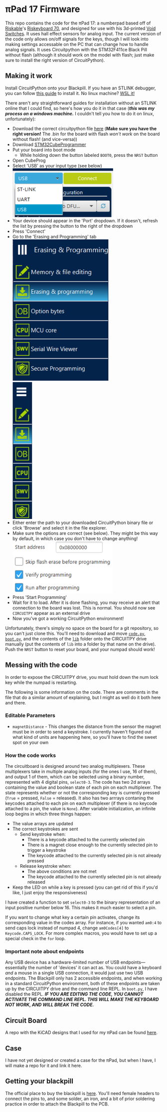 # πPad 17 Firmware
This repo contains the code for the πPad 17: a numberpad based off of [Riskable](https://github.com/Riskable)'s [Riskeyboard 70](https://github.com/riskable/riskeyboard70), and designed for use with his 3d-printed [Void Switches](https://github.com/Riskable/void_switch). It uses hall effect sensors for analog input. The current version of the code only allows on/off signals for the keys, though I will look into making settings accessable on the PC that can change how to handle analog signals. It uses Circuitpython with the STM32F411ce Black Pill without flash (although it should work on the model with flash; just make sure to install the right version of CircuitPython).
## Making it work
Install CircuitPython onto your Blackpill. If you have an STLINK debugger, you can follow [this guide](https://medium.com/@distortiongain/how-to-install-circuitpython-on-blackpill-tutorial-for-linux-f8346c9b6a63) to install it. No linux machine? [WSL it!](https://learn.microsoft.com/en-us/windows/wsl/install)

There aren't any straightforward guides for installation without an STLINK online that I could find, so here's how you do it in that case (***this was my process on a windows machine.*** I couldn't tell you how to do it on linux, unfortunately):
- Download the correct circuitpython file [here](https://circuitpython.org/downloads?q=STM32f411CE) (**Make sure you have the right version!** The .bin for the board with flash *won't work* on the board without flash! (and vice-versa))
- Download [STM32CubeProgrammer](https://www.st.com/en/development-tools/stm32cubeprog.html#overview)
- Put your board into boot mode
    - While holding down the button labeled `BOOT0`, press the `NRST` button
- Open CubeProg
- Select 'USB' as your input type (see below)  
![A screenshot of the connection type dropdown in STM32CubeProg. The 'USB' option is selected.](media/Connection_Type_Dropdown.png)
- Your device should appear in the 'Port' dropdown. If it doesn't, refresh the list by pressing the button to the right of the dropdown
- Press 'Connect'
- Go to the 'Erasing and Programming' tab  
![A screenshot of the expanded different tabs in STM32CubeProg. The 'Erasing and Programming' tab is selected.](./media/Menu_Tabs_Expanded.png)  
![A screenshot of the minimized different tabs in STM32CubeProg. The 'Erasing and Programming' tab is selected.](./media/Menu_Tabs_Minimized.png)
- Either enter the path to your downloaded CircuitPython binary file or click 'Browse' and select it in the file explorer.
- Make sure the options are correct (see below). They might be this way by default, in which case you don't have to change anything!  
![A screenshot of the flashing options in STM32CubeProg. The starting address is 0x8000000, 'Skip flash erase before programming' is unselected, 'Verify programming' is selected, and 'Run after programming' is selected.](./media/Flash_Settings.png)
- Press 'Start Programming'
- Wait for it to load. After it is done flashing, you may receive an alert that connection to the board was lost. This is normal. You should now see `CIRCUITPY` appear as an external drive
- Now you've got a working CircuitPython environment!

Unfortunately, there's simply no space on the board for a git repository, so you can't just clone this. You'll need to download and move [`code.py`](https://github.com/ThePyroTF2/PiPad-17/blob/main/code.py), [`boot.py`](https://github.com/ThePyroTF2/PiPad-17/blob/main/boot.py), and the contents of the [`lib`](https://github.com/ThePyroTF2/PiPad-17/tree/main/lib) folder onto the CIRCUITPY drive manually (put the contents of `lib` into a folder by that name on the drive). Push the `NRST` button to reset your board, and your numpad should work!
## Messing with the code
In order to expose the CIRCUITPY drive, you must hold down the num lock key while the numpad is restarting.

The following is some information on the code. There are comments in the file that do a similar amount of explaining, but I might as well do it both here and there.
### Editable Parameters
- `magnetDistance` - This changes the distance from the sensor the magnet must be in order to send a keystroke. I currently haven't figured out what kind of units are happening here, so you'll have to find the sweet spot on your own
### How the code works
The circuitboard is designed around two analog multiplexers. These multiplexers take in multiple analog inputs (for the ones I use, 16 of them), and output 1 of them, which can be selected using a binary number, represented with 4 digital pins, `select0-3`. The code has two 2d arrays containing the value and boolean state of each pin on each multiplexer. The state represents whether or not the corresponding key is currently pressed (`True` = pressed, `False` = released). It also has two arrrays contaning the keycodes attached to each pin on each multiplexer (if there is no keycode attached to a pin, the value is `None`). After variable initialization, an infinite loop begins in which three things happen:
- The value arrays are updated
- The correct keystrokes are sent
    - Send keystroke when:
        - There is a keycode attached to the currently selected pin
        - There is a magnet close enough to the currently selected pin to trigger a keystroke
        - The keycode attached to the currently selected pin is not already pressed
    - Release keystroke when:
        - The above conditions are not met
        - The keycode attached to the currently selected pin is not already released
- Keep the LED on while a key is pressed (you can get rid of this if you'd like, I just enjoy the responsiveness)

I have created a function to set `select0-3` to the binary representation of an input positive number below 16. This makes it much easier to select a pin.

If you want to change what key a certain pin activates, change its corresponding value in the codes array. For instance, if you wanted `am0:4` to send caps lock instead of numpad 4, change `am0Codes[4]` to `Keycode.CAPS_LOCK`. For more complex macros, you would have to set up a special check in the `for` loop.

### Important note about endpoints

Any USB device has a hardware-limited number of USB endpoints—essentially the number of 'devices' it can act as. You could have a keyboard *and* a mouse in a single USB connection, it would just use two USB endpoints. The Blackpill only has 2 accessible endpoints, and when working in a standard CircuitPython environment, both of these endpoints are taken up by the CIRCUITPY drive and the command line REPL. In `boot.py`, I have disabled the REPL. ***IF YOU ARE EDITING THE CODE, YOU CANNOT ACTIVATE THE COMMAND LINE REPL. THIS WILL MAKE THE KEYBOARD NOT WORK, AND WILL BREAK THE CODE.***

## Circuit Board
A repo with the KiCAD designs that I used for my πPad can be found [here](https://github.com/ThePyroTF2/PiPad-17-KiCAD).
## Case
I have not yet designed or created a case for the πPad, but when I have, I will make a repo for it and link it here.
## Getting your blackpill
The official place to buy the blackpill is [here](https://www.aliexpress.com/item/3256801269871873.html?pdp_ext_f=%7B%22sku_id%22%3A%2212000016817645221%22%2C%22ship_from%22%3A%22CN%22%7D&gps-id=pcStoreLeaderboard&scm=1007.22922.271278.0&scm_id=1007.22922.271278.0&scm-url=1007.22922.271278.0&pvid=b818ad59-4996-4257-b00c-34d06a5cf093&spm=a2g0o.store_pc_home.smartLeaderboard_6000147819209.1005001456186625&gatewayAdapt=4itemAdapt). You'll need female headers to connect the pins to, and some solder, an iron, and a bit of prior soldering practice in order to attach the Blackpill to the PCB.